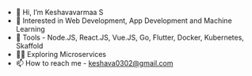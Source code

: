 - 👋 Hi, I’m Keshavavarmaa S
- 👀 Interested in Web Development, App Development and Machine Learning
- 🦿 Tools - Node.JS, React.JS, Vue.JS, Go, Flutter, Docker, Kubernetes, Skaffold
- 🧑‍💻 Exploring Microservices
- 📫 How to reach me - keshava0302@gmail.com

<!---
keshav743/keshav743 is a ✨ special ✨ repository because its `README.md` (this file) appears on your GitHub profile.
You can click the Preview link to take a look at your changes.
--->
